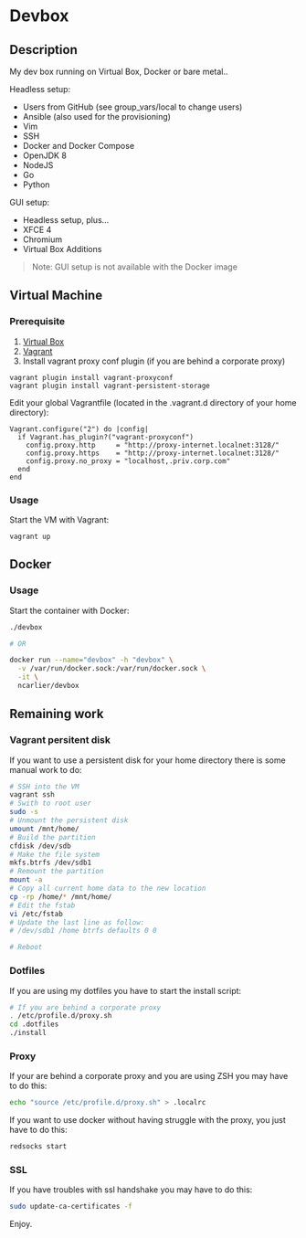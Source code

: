 # Devbox

## Description

My dev box running on Virtual Box, Docker or bare metal..

Headless setup:

- Users from GitHub (see group_vars/local to change users)
- Ansible (also used for the provisioning)
- Vim
- SSH
- Docker and Docker Compose
- OpenJDK 8
- NodeJS
- Go
- Python

GUI setup:

- Headless setup, plus...
- XFCE 4
- Chromium
- Virtual Box Additions

> Note: GUI setup is not available with the Docker image

## Virtual Machine

### Prerequisite

1. [Virtual Box](https://www.virtualbox.org/wiki/Downloads)
2. [Vagrant](https://docs.vagrantup.com/v2/installation/index.html)
3. Install vagrant proxy conf plugin (if you are behind a corporate proxy)
  ```
  vagrant plugin install vagrant-proxyconf
  vagrant plugin install vagrant-persistent-storage
  ```
  Edit your global Vagrantfile (located in the .vagrant.d directory of your home directory):

  ```
  Vagrant.configure("2") do |config|
    if Vagrant.has_plugin?("vagrant-proxyconf")
      config.proxy.http     = "http://proxy-internet.localnet:3128/"
      config.proxy.https    = "http://proxy-internet.localnet:3128/"
      config.proxy.no_proxy = "localhost,.priv.corp.com"
    end
  end
  ```

### Usage

Start the VM with Vagrant:

```
vagrant up
```

## Docker

### Usage

Start the container with Docker:

```bash
./devbox

# OR

docker run --name="devbox" -h "devbox" \
  -v /var/run/docker.sock:/var/run/docker.sock \
  -it \
  ncarlier/devbox
```

## Remaining work

### Vagrant persitent disk

If you want to use a persistent disk for your home directory there is some manual work to do:

```bash
# SSH into the VM
vagrant ssh
# Swith to root user
sudo -s
# Unmount the persistent disk
umount /mnt/home/
# Build the partition
cfdisk /dev/sdb
# Make the file system
mkfs.btrfs /dev/sdb1
# Remount the partition
mount -a
# Copy all current home data to the new location
cp -rp /home/* /mnt/home/
# Edit the fstab
vi /etc/fstab
# Update the last line as follow:
# /dev/sdb1 /home btrfs defaults 0 0

# Reboot
```

### Dotfiles

If you are using my dotfiles you have to start the install script:

```bash
# If you are behind a corporate proxy
. /etc/profile.d/proxy.sh
cd .dotfiles
./install
```

### Proxy

If your are behind a corporate proxy and you are using ZSH you may have to do this:

```bash
echo "source /etc/profile.d/proxy.sh" > .localrc
```

If you want to use docker without having struggle with the proxy, you just have to do this:

```bash
redsocks start
```

### SSL

If you have troubles with ssl handshake you may have to do this:

```bash
sudo update-ca-certificates -f
```


Enjoy.
